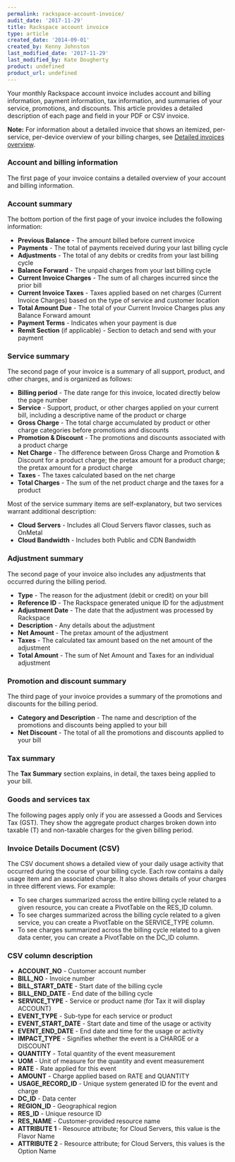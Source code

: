 ```yaml
---
permalink: rackspace-account-invoice/
audit_date: '2017-11-29'
title: Rackspace account invoice
type: article
created_date: '2014-09-01'
created_by: Kenny Johnston
last_modified_date: '2017-11-29'
last_modified_by: Kate Dougherty
product: undefined
product_url: undefined
---
```


Your monthly Rackspace account invoice includes account and billing
information, payment information, tax information, and summaries of your
service, promotions, and discounts. This article provides a detailed
description of each page and field in your PDF or CSV invoice.

**Note:** For information about a detailed invoice that shows an itemized, per-service, per-device overview of your billing charges, see [Detailed invoices overview](/how-to/detailed-invoices-overview/).

### Account and billing information

The first page of your invoice contains a detailed overview of your
account and billing information.

### Account summary

The bottom portion of the first page of your invoice includes the
following information:

- **Previous Balance** - The amount billed before current invoice
- **Payments** - The total of payments received during your last billing cycle
- **Adjustments** - The total of any debits or credits from your last
  billing cycle
- **Balance Forward** - The unpaid charges from your last billing cycle
- **Current Invoice Charges** - The sum of all charges incurred since
  the prior bill
- **Current Invoice Taxes** - Taxes applied based on net charges
  (Current Invoice Charges) based on the type of service and customer
  location
- **Total Amount Due** - The total of your Current Invoice Charges
  plus any Balance Forward amount
- **Payment Terms** - Indicates when your payment is due
- **Remit Section** (if applicable) - Section to detach and send with your
  payment

### Service summary

The second page of your invoice is a summary of all support, product,
and other charges, and is organized as follows:

- **Billing period** - The date range for this invoice, located
  directly below the page number
- **Service** - Support, product, or other charges applied on your
  current bill, including a descriptive name of the product or charge
- **Gross Charge** - The total charge accumulated by product or other
  charge categories before promotions and discounts
- **Promotion & Discount** - The promotions and discounts associated
  with a product charge
- **Net Charge** - The difference between Gross Charge and Promotion &
  Discount for a product charge; the pretax amount for a product
  charge; the pretax amount for a product charge
- **Taxes** - The taxes calculated based on the net charge
- **Total Charges** - The sum of the net product charge and the taxes
  for a product

Most of the service summary items are self-explanatory, but two services warrant additional description:

- **Cloud Servers** - Includes all Cloud Servers flavor classes, such as OnMetal
- **Cloud Bandwidth** - Includes both Public and CDN Bandwidth

### Adjustment summary

The second page of your invoice also includes any adjustments that
occurred during the billing period.

- **Type** - The reason for the adjustment (debit or credit) on your bill
- **Reference ID** - The Rackspace generated unique ID for the adjustment
- **Adjustment Date** - The date that the adjustment was processed by Rackspace
- **Description** - Any details about the adjustment
- **Net Amount** - The pretax amount of the adjustment
- **Taxes** - The calculated tax amount based on the net amount of the
  adjustment
- **Total Amount** - The sum of Net Amount and Taxes for an individual
  adjustment

### Promotion and discount summary

The third page of your invoice provides a summary of the promotions and
discounts for the billing period.

- **Category and Description** - The name and description of the
  promotions and discounts being applied to your bill
- **Net Discount** - The total of all the promotions and discounts
  applied to your bill

### Tax summary

The **Tax Summary** section explains, in detail, the taxes being applied to
your bill.

### Goods and services tax

The following pages apply only if you are assessed a Goods and Services
Tax (GST). They show the aggregate product charges broken down into
taxable (T) and non-taxable charges for the given billing period.

### Invoice Details Document (CSV)

The CSV document shows a detailed view of your daily usage activity that
occurred during the course of your billing cycle. Each row contains a
daily usage item and an associated charge. It also shows details of
your charges in three different views. For example:

- To see charges summarized across the entire billing cycle related to
  a given resource, you can create a PivotTable on the RES_ID column.
- To see charges summarized across the billing cycle related to a
  given service, you can create a PivotTable on the SERVICE_TYPE column.
- To see charges summarized across the billing cycle related to a
  given data center, you can create a PivotTable on the DC_ID column.

### CSV column description

- **ACCOUNT_NO** - Customer account number
- **BILL_NO** - Invoice number
- **BILL_START_DATE** - Start date of the billing cycle
- **BILL_END_DATE** - End date of the billing cycle
- **SERVICE_TYPE** - Service or product name (for Tax it will display ACCOUNT)
- **EVENT_TYPE** - Sub-type for each service or product
- **EVENT_START_DATE** - Start date and time of the usage or activity
- **EVENT_END_DATE** - End date and time for the usage or activity
- **IMPACT_TYPE** - Signifies whether the event is a CHARGE or a DISCOUNT
- **QUANTITY** - Total quantity of the event measurement
- **UOM** - Unit of measure for the quantity and event measurement
- **RATE** - Rate applied for this event
- **AMOUNT** - Charge applied based on RATE and QUANTITY
- **USAGE_RECORD_ID** - Unique system generated ID for the event and charge
- **DC_ID** - Data center
- **REGION_ID** - Geographical region
- **RES_ID** - Unique resource ID
- **RES_NAME** - Customer-provided resource name
- **ATTRIBUTE 1** - Resource attribute; for Cloud Servers, this
  value is the Flavor Name
- **ATTRIBUTE 2** - Resource attribute; for Cloud Servers, this
  values is the Option Name
